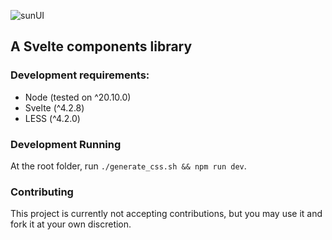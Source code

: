![sunUI](https://github.com/vdsbt33/sunui-svelte/assets/25711149/41ad3120-2e8e-4bc3-94e0-e6625861d7d9)
## A Svelte components library

### Development requirements:
- Node (tested on ^20.10.0)
- Svelte (^4.2.8)
- LESS (^4.2.0)

### Development Running 
At the root folder, run `./generate_css.sh && npm run dev`.

### Contributing
This project is currently not accepting contributions, but you may use it and fork it at your own discretion.
